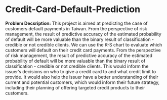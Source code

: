 # Credit-Card-Default-Prediction
**Problem Decsription:**
This project is aimed at predicting the case of customers default payments in Taiwan. From the perspective of risk management, the result of predictive accuracy of the estimated probability of default will be more valuable than the binary result of classification - credible or not credible clients. We can use the K-S chart to evaluate which customers will default on their credit card payments. From the perspective of risk management, the result of predictive accuracy of the estimated probability of default will be more valuable than the binary result of classification - credible or not credible clients. This would inform the issuer’s decisions on who to give a credit card to and what credit limit to provide. It would also help the issuer have a better understanding of their current and potential customers, which would inform their future strategy, including their planning of offering targeted credit products to their customers.
